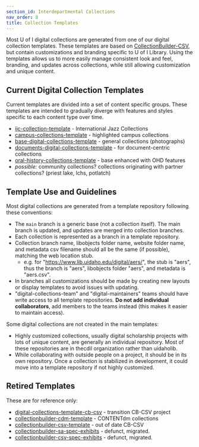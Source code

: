 ```yaml
---
section_id: Interdepartmental Collections
nav_order: 8
title: Collection Templates
---
```


Most U of I digital collections are generated from one of our digital collection templates.
These templates are based on [CollectionBuilder-CSV](https://github.com/CollectionBuilder/collectionbuilder-csv), but contain customizations and branding specific to U of I Library.
Using the templates allows us to more easily manage consistent look and feel, branding, and updates across collections, while still allowing customization and unique content.

## Current Digital Collection Templates

Current templates are divided into a set of content specific groups.
These templates are intended to gradually diverge with features and styles specific to each content type over time.

- [ijc-collection-template](https://github.com/uidaholib/ijc-collection-template) - International Jazz Collections
- [campus-collections-template](https://github.com/uidaholib/campus-collections-template) - highlighted campus collections
- [base-digital-collections-template](https://github.com/uidaholib/base-digital-collections-template) - general collections (photographs)
- [documents-digital-collections-template](https://github.com/uidaholib/documents-digital-collections-template) - for document-centric collections
- [oral-history-collections-template](https://github.com/uidaholib/oral-history-collections-template) - base enhanced with OHD features
- *possible:* community collections? collections originating with partner collections? (priest lake, lchs, potlatch)

## Template Use and Guidelines

Most digital collections are generated from a template repository following these conventions: 

- The `main` branch is a generic base (not a collection itself). The main branch is updated, and updates are merged into collection branches.
- Each collection is represented as a branch in a template repository.
- Collection branch name, libobjects folder name, website folder name, and metadata csv filename should all be the same (if possible), matching the web location stub.
    - e.g. for "https://www.lib.uidaho.edu/digital/aers/", the stub is "aers", thus the branch is "aers", libobjects folder "aers", and metadata is "aers.csv".
- In branches all customizations should be made by creating new layouts or display templates to avoid issues with updating.
- "digital-collections-team" and "digital-maintainers" teams should have write access to all template repositories. **Do not add individual collaborators**, add members to the teams instead (this makes it easier to maintain access).

Some digital collections are not created in the main templates:

- Highly customized collections, usually digital scholarship projects with lots of unique content, are generally an individual repository. Most of these repositories are in thecdil organization rather than uidaholib.
- While collaborating with outside people on a project, it should be in its own repository. Once a collection is stabilized in development, it could move into a template repository if not highly customized.

## Retired Templates

These are for reference only:

- [digital-collections-template-cb-csv](https://github.com/uidaholib/digital-collections-template-cb-csv) - transition CB-CSV project
- [collectionbuilder-cdm-template](https://github.com/uidaholib/collectionbuilder-cdm-template) - CONTENTdm collections
- [collectionbuilder-csv-template](https://github.com/uidaholib/collectionbuilder-csv-template) - out of date CB-CSV
- [collectionbuilder-sa-spec-exhibits](https://github.com/uidaholib/collectionbuilder-sa-spec-exhibits) - defunct, migrated.
- [collectionbuilder-csv-spec-exhibits](https://github.com/uidaholib/collectionbuilder-csv-spec-exhibits) - defunct, migrated.
